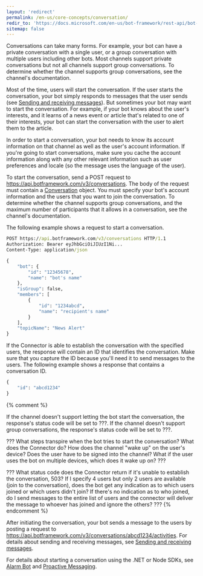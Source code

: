 ```yaml
---
layout: 'redirect'
permalink: /en-us/core-concepts/conversation/
redir_to: 'https://docs.microsoft.com/en-us/bot-framework/rest-api/bot-framework-rest-connector-send-and-receive-messages'
sitemap: false
---
```


Conversations can take many forms. For example, your bot can have a private conversation with a single user, or a group conversation with multiple users including other bots. Most channels support private conversations but not all channels support group conversations. To determine whether the channel supports group conversations, see the channel's documentation. 

Most of the time, users will start the conversation. If the user starts the conversation, your bot simply responds to messages that the user sends (see [Sending and receiving messages](../messages)). But sometimes your bot may want to start the conversation. For example, if your bot knows about the user's interests, and it learns of a news event or article that's related to one of their interests, your bot can start the conversation with the user to alert them to the article.

In order to start a conversation, your bot needs to know its account information on that channel as well as the user's account information. If you're going to start conversations, make sure you cache the account information along with any other relevant information such as user preferences and locale (so the message uses the language of the user).

To start the conversation, send a POST request to https://api.botframework.com/v3/conversations. The body of the request must contain a [Conversation](../reference/#conversation-object) object. You must specify your bot's account information and the users that you want to join the conversation. To determine whether the channel supports group conversations, and the maximum number of participants that it allows in a conversation, see the channel's documentation. 

The following example shows a request to start a conversation.

```cmd
POST https://api.botframework.com/v3/conversations HTTP/1.1
Authorization: Bearer eyJhbGciOiJIUzI1Ni...
Content-Type: application/json

{
    "bot": {
        "id": "12345678",
        "name": "bot's name"
    },
    "isGroup": false,
    "members": [
        {
            "id": "1234abcd",
            "name": "recipient's name"
        }
    ],
    "topicName": "News Alert"
}
```

If the Connector is able to establish the conversation with the specified users, the response will contain an ID that identifies the conversation. Make sure that you capture the ID because you'll need it to send messages to the users. The following example shows a response that contains a conversation ID.

```cmd
{
    "id": "abcd1234"
}
```
{% comment %}

If the channel doesn't support letting the bot start the conversation, the response's status code will be set to ???.
If the channel doesn't support group conversations, the response's status code will be set to ???.

???
What steps transpire when the bot tries to start the conversation? What does the Connector do? How does the channel "wake up" on the user's device? Does the user have to be signed into the channel? What if the user uses the bot on multiple devices, which does it wake up on?
???

???
What status code does the Connector return if it's unable to establish the conversation, 503?
If I specify 4 users but only 2 users are available (join to the conversation), does the bot get any indication as to which users joined or which users didn't join?
If there's no indication as to who joined, do I send messages to the entire list of users and the connector will deliver the message to whoever has joined and ignore the others?
???
{% endcomment %}


After initiating the conversation, your bot sends a message to the users by posting a request to https://api.botframework.com/v3/conversations/abcd1234/activities. For details about sending and receiving messages, see [Sending and receiving messages](../messages).

For details about starting a conversation using the .NET or Node SDKs, see [Alarm Bot](/en-us/csharp/builder/sdkreference/dialogs.html#alarmBot) and [Proactive Messaging](/en-us/node/builder/chat/UniversalBot/#proactive-messaging). 

